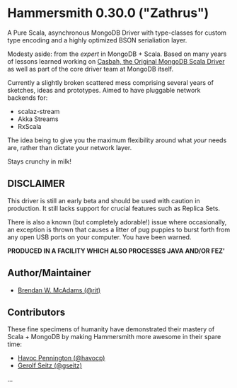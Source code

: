 Hammersmith 0.30.0 ("Zathrus")
==============================

A Pure Scala, asynchronous MongoDB Driver with type-classes for custom type encoding and a highly optimized BSON serialiation layer.

Modesty aside: from the *expert* in MongoDB + Scala. Based on many years of lessons learned working on [Casbah, the Original MongoDB Scala Driver](http://github.com/mongodb/casbah) as well as part of the core driver team at MongoDB itself.

Currently a slightly broken scattered mess comprising several years of sketches, ideas and prototypes. Aimed to have pluggable network backends for:

* scalaz-stream
* Akka Streams
* RxScala

The idea being to give you the maximum flexibility around what *your* needs are, rather than dictate your network layer.

Stays crunchy in milk!


DISCLAIMER
-----------
This driver is still an early beta and should be used with caution in production.  It still lacks support for crucial
features such as Replica Sets.

There is also a known (but completely adorable!) issue where occasionally, an exception is thrown that causes a litter of pug puppies to burst forth from any open USB ports on your computer.  You have been warned.

**PRODUCED IN A FACILITY WHICH ALSO PROCESSES JAVA AND/OR FEZ'**

Author/Maintainer
-----------------
* [Brendan W. McAdams (@rit)](http://github.com/bwmcadams)

Contributors
------------

These fine specimens of humanity have demonstrated their
mastery of Scala + MongoDB by making Hammersmith more awesome in their spare time:

* [Havoc Pennington (@havocp)](http://github.com/havocp)
* [Gerolf Seitz (@gseitz)](http://github.com/gseitz)




...
